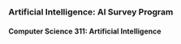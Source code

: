 ### Artificial Intelligence:  AI Survey Program
#### Computer Science 311: Artificial Intelligence  